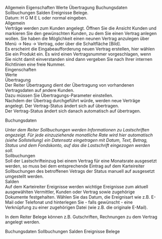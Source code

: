 <!DOCTYPE html>
<html>
<head>
<meta charset="utf-8">
<meta name="viewport" content="width=device-width, initial-scale=1.0">
<title>200_Vertrag.md</title>
<link rel="stylesheet" href="https://stackedit.io/res-min/themes/base.css" />
<script type="text/javascript" src="https://cdn.mathjax.org/mathjax/latest/MathJax.js?config=TeX-AMS_HTML"></script>
</head>
<body><div class="container"><p>Allgemein Eigenschaften Werte Übertragung Buchungsdaten Sollbuchungen Salden Ereignisse Belege. <br>
Datum: H G   M   E  L  oder normal eingeben. <br>
Allgemein <br>
Verträge werden zum Kunden angelegt. Öffnen Sie die Ansicht Kunden und markieren Sie den gewünschten Kunden, zu dem Sie einen Vertrag anlegen wollen. Sie haben die Möglichkeit einen neunen Vertrag anzulegen über Menü → Neu → Vertrag, oder über die Schaltfläche [Bild]. <br>
Es erscheint die Eingabeaufforderung neuen Vertrag erstellen, hier wählen Sie ein Produkt ein. Es wird einen Vertragsnummer vorgeschlagen, wenn Sie nicht damit einverstanden sind dann vergeben Sie nach Ihrer internen Richtlinien eine freie Nummer. <br>
Eingenschaften  <br>
Werte  <br>
Übertragung <br>
Der Reiter Übertragung dient der Übertragung von vorhandenen Vertragsdaten auf andere Kunden. <br>
Dazu müssen Sie Übertragungs-Parameter einstellen. <br>
<img src="http://xpecto.github.io/docs/img/img_1418992717795.png" alt="" title=""> <br>
Nachdem der Übertrag durchgeführt würde, werden neue Verträge angelegt. Der Vertrag-Status ändert sich auf übertragen. <br>
<img src="http://xpecto.github.io/docs/img/img_1418993023788.png" alt="" title=""> <br>
Der Vertrag-Status ändert sich danach automatisch auf übertragen.</p>

<p>Buchungsdaten</p>

<p><em>Unter dem Reiter Sollbuchungen werden Informationen zu Lastschriften angezeigt. Für jede einzuziehende monatliche Rate wird hier automatisch (siehe Sollstellung) ein Datensatz eingetragen mit Datum, Text, Betrag, Status und dem Fondskonto, auf das die Lastschrift eingezogen werden soll.</em>  <br>
Sollbuchungen <br>
Soll der Lastschrifteinzug bei einem Vertrag für eine  Monatsrate ausgesetzt werden, so muss bei dem entsprechende Eintrag auf dem Karteireiter Sollbuchungen des betroffenen Vetrags der Status manuell auf ausgesetzt umgestellt werden. <br>
Salden <br>
Auf dem Karteireiter Ereignisse werden wichtige Ereignisse zum aktuell ausgewählten Vermittler, Kunden oder Vertrag sowie zugehörige Dokumente festgehalten. Wählen Sie das Datum, die Ereignisart wie z.B. E-Mail oder Telefonat und hinterlegen Sie - falls gewünscht - eine Verknüpfung zu einer zugehörigen Datei (wie z.B. die originale E-Mail).</p>

<p>In dem Reiter Belege können z.B. Gutschriften, Rechnungen zu dem Vertrag angelegt werden.</p>

<p>Buchungsdaten Sollbuchungen Salden Ereignisse Belege</p></div></body>
</html>